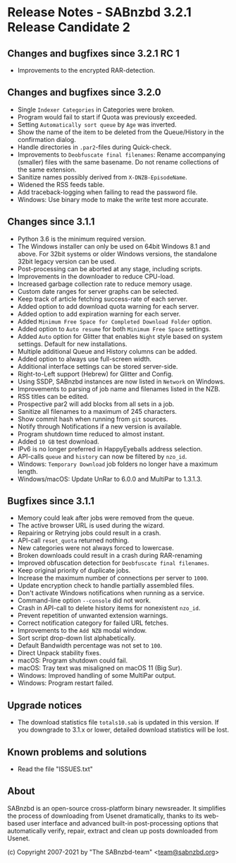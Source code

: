 Release Notes - SABnzbd 3.2.1 Release Candidate 2
=========================================================

## Changes and bugfixes since 3.2.1 RC 1
- Improvements to the encrypted RAR-detection.

## Changes and bugfixes since 3.2.0
- Single `Indexer Categories` in Categories were broken.
- Program would fail to start if Quota was previously exceeded.
- Setting `Automatically sort queue` by `Age` was inverted.
- Show the name of the item to be deleted from the Queue/History 
  in the confirmation dialog.
- Handle directories in `.par2`-files during Quick-check.
- Improvements to `Deobfuscate final filenames`:
  Rename accompanying (smaller) files with the same basename.
  Do not rename collections of the same extension.
- Sanitize names possibly derived from `X-DNZB-EpisodeName`.
- Widened the RSS feeds table.
- Add traceback-logging when failing to read the password file.
- Windows: Use binary mode to make the write test more accurate.

## Changes since 3.1.1
- Python 3.6 is the minimum required version. 
- The Windows installer can only be used on 64bit Windows 8.1 and 
  above. For 32bit systems or older Windows versions, the 
  standalone 32bit legacy version can be used.
- Post-processing can be aborted at any stage, including scripts.
- Improvements in the downloader to reduce CPU-load.
- Increased garbage collection rate to reduce memory usage.
- Custom date ranges for server graphs can be selected.
- Keep track of article fetching success-rate of each server.
- Added option to add download quota warning for each server.
- Added option to add expiration warning for each server.
- Added `Minimum Free Space for Completed Download Folder` option.
- Added option to `Auto resume` for both `Minimum Free Space` settings.
- Added `Auto` option for Glitter that enables `Night` style 
  based on system settings. Default for new installations.
- Multiple additional Queue and History columns can be added.
- Added option to always use full-screen width.
- Additional interface settings can be stored server-side.
- Right-to-Left support (Hebrew) for Glitter and Config.
- Using SSDP, SABnzbd instances are now listed in `Network` on Windows.
- Improvements to parsing of job name and filenames listed in the NZB.
- RSS titles can be edited.
- Prospective par2 will add blocks from all sets in a job.
- Sanitize all filenames to a maximum of 245 characters.
- Show commit hash when running from `git` sources.
- Notify through Notifications if a new version is available.
- Program shutdown time reduced to almost instant.
- Added `10 GB` test download.
- IPv6 is no longer preferred in HappyEyeballs address selection.
- API-calls `queue` and `history` can now be filtered by `nzo_id`.
- Windows: `Temporary Download` job folders no longer have a maximum length.
- Windows/macOS: Update UnRar to 6.0.0 and MultiPar to 1.3.1.3.

## Bugfixes since 3.1.1
- Memory could leak after jobs were removed from the queue.
- The active browser URL is used during the wizard.
- Repairing or Retrying jobs could result in a crash.  
- API-call `reset_quota` returned nothing.
- New categories were not always forced to lowercase.
- Broken downloads could result in a crash during RAR-renaming  
- Improved obfuscation detection for `Deobfuscate final filenames`.
- Keep original priority of duplicate jobs.
- Increase the maximum number of connections per server to `1000`.
- Update encryption check to handle partially assembled files.
- Don't activate Windows notifications when running as a service.
- Command-line option `--console` did not work.
- Crash in API-call to delete history items for nonexistent `nzo_id`.
- Prevent repetition of unwanted extension warnings.
- Correct notification category for failed URL fetches.
- Improvements to the `Add NZB` modal window.
- Sort script drop-down list alphabetically.
- Default Bandwidth percentage was not set to `100`.
- Direct Unpack stability fixes.
- macOS: Program shutdown could fail.
- macOS: Tray text was misaligned on macOS 11 (Big Sur).
- Windows: Improved handling of some MultiPar output.
- Windows: Program restart failed.

## Upgrade notices
- The download statistics file `totals10.sab` is updated in this 
  version. If you downgrade to 3.1.x or lower, detailed download 
  statistics will be lost.

## Known problems and solutions
- Read the file "ISSUES.txt"

## About
  SABnzbd is an open-source cross-platform binary newsreader.
  It simplifies the process of downloading from Usenet dramatically, thanks
  to its web-based user interface and advanced built-in post-processing options
  that automatically verify, repair, extract and clean up posts downloaded
  from Usenet.

  (c) Copyright 2007-2021 by "The SABnzbd-team" \<team@sabnzbd.org\>
